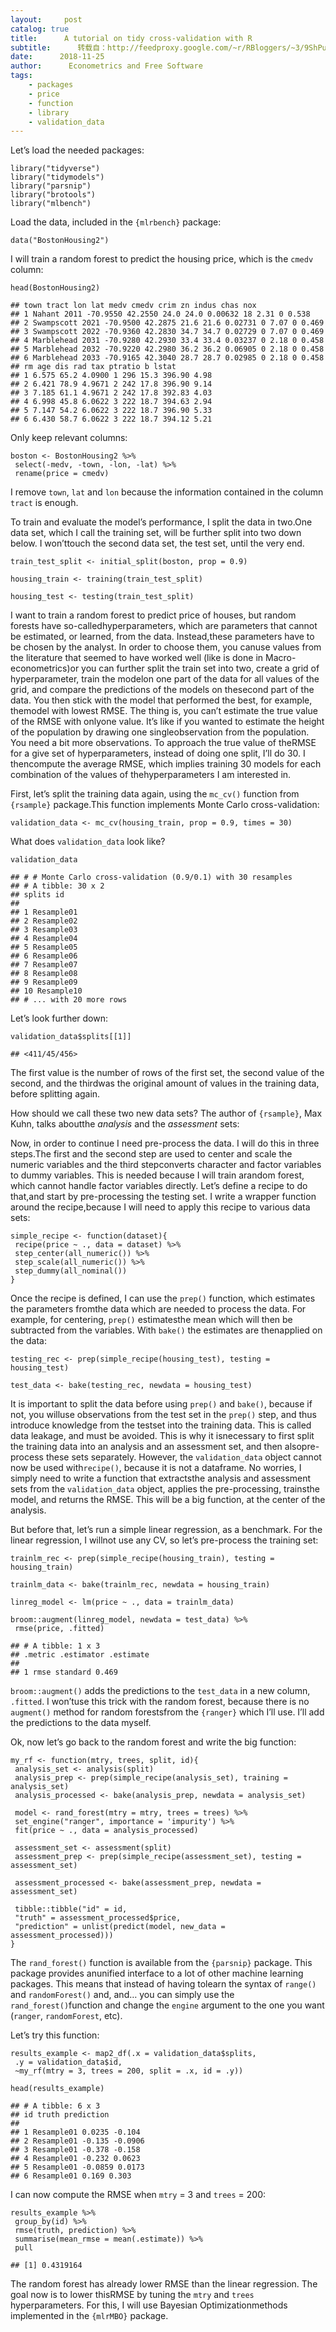 ```yaml
---
layout:     post
catalog: true
title:      A tutorial on tidy cross-validation with R
subtitle:      转载自：http://feedproxy.google.com/~r/RBloggers/~3/9ShPuS9xOzU/
date:      2018-11-25
author:      Econometrics and Free Software
tags:
    - packages
    - price
    - function
    - library
    - validation_data
---
```


Let’s load the needed packages:

```
library("tidyverse")
library("tidymodels")
library("parsnip")
library("brotools")
library("mlbench")
```

Load the data, included in the `{mlrbench}` package:

```
data("BostonHousing2")
```

I will train a random forest to predict the housing price, which is the `cmedv` column:

```
head(BostonHousing2)
```

```
## town tract lon lat medv cmedv crim zn indus chas nox
## 1 Nahant 2011 -70.9550 42.2550 24.0 24.0 0.00632 18 2.31 0 0.538
## 2 Swampscott 2021 -70.9500 42.2875 21.6 21.6 0.02731 0 7.07 0 0.469
## 3 Swampscott 2022 -70.9360 42.2830 34.7 34.7 0.02729 0 7.07 0 0.469
## 4 Marblehead 2031 -70.9280 42.2930 33.4 33.4 0.03237 0 2.18 0 0.458
## 5 Marblehead 2032 -70.9220 42.2980 36.2 36.2 0.06905 0 2.18 0 0.458
## 6 Marblehead 2033 -70.9165 42.3040 28.7 28.7 0.02985 0 2.18 0 0.458
## rm age dis rad tax ptratio b lstat
## 1 6.575 65.2 4.0900 1 296 15.3 396.90 4.98
## 2 6.421 78.9 4.9671 2 242 17.8 396.90 9.14
## 3 7.185 61.1 4.9671 2 242 17.8 392.83 4.03
## 4 6.998 45.8 6.0622 3 222 18.7 394.63 2.94
## 5 7.147 54.2 6.0622 3 222 18.7 396.90 5.33
## 6 6.430 58.7 6.0622 3 222 18.7 394.12 5.21
```

Only keep relevant columns:

```
boston <- BostonHousing2 %>% 
 select(-medv, -town, -lon, -lat) %>% 
 rename(price = cmedv)
```

I remove `town`, `lat` and `lon` because the information contained in the column `tract` is enough.

To train and evaluate the model’s performance, I split the data in two.One data set, which I call the training set, will be further split into two down below. I won’ttouch the second data set, the test set, until the very end.

```
train_test_split <- initial_split(boston, prop = 0.9)

housing_train <- training(train_test_split)

housing_test <- testing(train_test_split)
```

I want to train a random forest to predict price of houses, but random forests have so-calledhyperparameters, which are parameters that cannot be estimated, or learned, from the data. Instead,these parameters have to be chosen by the analyst. In order to choose them, you canuse values from the literature that seemed to have worked well (like is done in Macro-econometrics)or you can further split the train set into two, create a grid of hyperparameter, train the modelon one part of the data for all values of the grid, and compare the predictions of the models on thesecond part of the data. You then stick with the model that performed the best, for example, themodel with lowest RMSE. The thing is, you can’t estimate the true value of the RMSE with onlyone value. It’s like if you wanted to estimate the height of the population by drawing one singleobservation from the population. You need a bit more observations. To approach the true value of theRMSE for a give set of hyperparameters, instead of doing one split, I’ll do 30. I thencompute the average RMSE, which implies training 30 models for each combination of the values of thehyperparameters I am interested in.

First, let’s split the training data again, using the `mc_cv()` function from `{rsample}` package.This function implements Monte Carlo cross-validation:

```
validation_data <- mc_cv(housing_train, prop = 0.9, times = 30)
```

What does `validation_data` look like?

```
validation_data
```

```
## # # Monte Carlo cross-validation (0.9/0.1) with 30 resamples 
## # A tibble: 30 x 2
## splits id 
## 
## 1 Resample01
## 2 Resample02
## 3 Resample03
## 4 Resample04
## 5 Resample05
## 6 Resample06
## 7 Resample07
## 8 Resample08
## 9 Resample09
## 10 Resample10
## # ... with 20 more rows
```

Let’s look further down:

```
validation_data$splits[[1]]
```

```
## <411/45/456>
```

The first value is the number of rows of the first set, the second value of the second, and the thirdwas the original amount of values in the training data, before splitting again.

How should we call these two new data sets? The author of `{rsample}`, Max Kuhn, talks aboutthe *analysis* and the *assessment* sets:


Now, in order to continue I need pre-process the data. I will do this in three steps.The first and the second step are used to center and scale the numeric variables and the third stepconverts character and factor variables to dummy variables. This is needed because I will train arandom forest, which cannot handle factor variables directly. Let’s define a recipe to do that,and start by pre-processing the testing set. I write a wrapper function around the recipe,because I will need to apply this recipe to various data sets:

```
simple_recipe <- function(dataset){
 recipe(price ~ ., data = dataset) %>%
 step_center(all_numeric()) %>%
 step_scale(all_numeric()) %>%
 step_dummy(all_nominal())
}
```

Once the recipe is defined, I can use the `prep()` function, which estimates the parameters fromthe data which are needed to process the data. For example, for centering, `prep()` estimatesthe mean which will then be subtracted from the variables. With `bake()` the estimates are thenapplied on the data:

```
testing_rec <- prep(simple_recipe(housing_test), testing = housing_test)

test_data <- bake(testing_rec, newdata = housing_test)
```

It is important to split the data before using `prep()` and `bake()`, because if not, you willuse observations from the test set in the `prep()` step, and thus introduce knowledge from the testset into the training data. This is called data leakage, and must be avoided. This is why it isnecessary to first split the training data into an analysis and an assessment set, and then alsopre-process these sets separately. However, the `validation_data` object cannot now be used with`recipe()`, because it is not a dataframe. No worries, I simply need to write a function that extractsthe analysis and assessment sets from the `validation_data` object, applies the pre-processing, trainsthe model, and returns the RMSE. This will be a big function, at the center of the analysis.

But before that, let’s run a simple linear regression, as a benchmark. For the linear regression, I willnot use any CV, so let’s pre-process the training set:

```
trainlm_rec <- prep(simple_recipe(housing_train), testing = housing_train)

trainlm_data <- bake(trainlm_rec, newdata = housing_train)

linreg_model <- lm(price ~ ., data = trainlm_data)

broom::augment(linreg_model, newdata = test_data) %>% 
 rmse(price, .fitted)
```

```
## # A tibble: 1 x 3
## .metric .estimator .estimate
## 
## 1 rmse standard 0.469
```

`broom::augment()` adds the predictions to the `test_data` in a new column, `.fitted`. I won’tuse this trick with the random forest, because there is no `augment()` method for random forestsfrom the `{ranger}` which I’ll use. I’ll add the predictions to the data myself.

Ok, now let’s go back to the random forest and write the big function:

```
my_rf <- function(mtry, trees, split, id){
 analysis_set <- analysis(split)
 analysis_prep <- prep(simple_recipe(analysis_set), training = analysis_set)
 analysis_processed <- bake(analysis_prep, newdata = analysis_set)
 
 model <- rand_forest(mtry = mtry, trees = trees) %>%
 set_engine("ranger", importance = 'impurity') %>%
 fit(price ~ ., data = analysis_processed)

 assessment_set <- assessment(split)
 assessment_prep <- prep(simple_recipe(assessment_set), testing = assessment_set)
 
 assessment_processed <- bake(assessment_prep, newdata = assessment_set)

 tibble::tibble("id" = id,
 "truth" = assessment_processed$price,
 "prediction" = unlist(predict(model, new_data = assessment_processed)))
}
```

The `rand_forest()` function is available from the `{parsnip}` package. This package provides anunified interface to a lot of other machine learning packages. This means that instead of having tolearn the syntax of `range()` and `randomForest()` and, and… you can simply use the `rand_forest()`function and change the `engine` argument to the one you want (`ranger`, `randomForest`, etc).

Let’s try this function:

```
results_example <- map2_df(.x = validation_data$splits,
 .y = validation_data$id,
 ~my_rf(mtry = 3, trees = 200, split = .x, id = .y))
```

```
head(results_example)
```

```
## # A tibble: 6 x 3
## id truth prediction
## 
## 1 Resample01 0.0235 -0.104 
## 2 Resample01 -0.135 -0.0906
## 3 Resample01 -0.378 -0.158 
## 4 Resample01 -0.232 0.0623
## 5 Resample01 -0.0859 0.0173
## 6 Resample01 0.169 0.303
```

I can now compute the RMSE when `mtry` = 3 and `trees` = 200:

```
results_example %>%
 group_by(id) %>%
 rmse(truth, prediction) %>%
 summarise(mean_rmse = mean(.estimate)) %>%
 pull
```

```
## [1] 0.4319164
```

The random forest has already lower RMSE than the linear regression. The goal now is to lower thisRMSE by tuning the `mtry` and `trees` hyperparameters. For this, I will use Bayesian Optimizationmethods implemented in the `{mlrMBO}` package.
